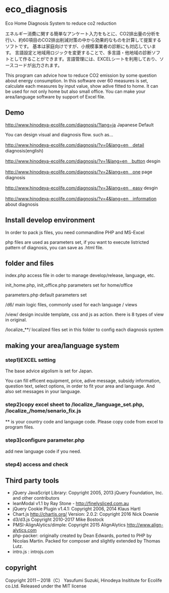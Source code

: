 # eco_diagnosis
Eco Home Diagnosis System to reduce co2 reduction

エネルギー消費に関する簡単なアンケート入力をもとに、CO2排出量の分析を行い、約60項目のCO2排出削減対策の中から効果的なものを計算して提案するソフトです。
基本は家庭向けですが、小規模事業者の診断にも対応しています。
言語設定と地域用ロジックを変更することで、多言語・他地域の診断ソフトとして作ることができます。言語管理には、EXCELシートを利用しており、ソースコードが出力されます。

This program can advice how to reduce CO2 emission by some question about energy consumption. In this software over 60 measures is set, calculate each measures by input value, show adive fitted to home. It can be used for not only home but also small office.
You can make your area/language software by support of Excel file.


## Demo
http://www.hinodeya-ecolife.com/diagnosis/?lang=ja	Japanese Default

You can design visual and diagnosis flow. such as...

http://www.hinodeya-ecolife.com/diagnosis/?v=0&lang=en　detail diagnosis(english)

http://www.hinodeya-ecolife.com/diagnosis/?v=1&lang=en　button desgin

http://www.hinodeya-ecolife.com/diagnosis/?v=2&lang=en　one page diagnosis

http://www.hinodeya-ecolife.com/diagnosis/?v=3&lang=en　easy desgin

http://www.hinodeya-ecolife.com/diagnosis/?v=4&lang=en　information about diagnosis


## Install develop environment
In order to pack js files, you need commandline PHP and MS-Excel

php files are used as parameters set, if you want to execute listricted pattern of diagnosis, you can save as .html file.

## folder and files
index.php   access file in oder to manage develop/release, language, etc.

init_home.php, init_office.php  parameters set for home/office

parameters.php  default parameters set

/d6/      main logic files, commonly used for each language / views

/view/    design inculde template, css and js as action. there is 8 types of view in original.

/localize_**/  localized files set in this folder to config each diagnosis system


## making your area/language system 
### step1)EXCEL setting
The base advice algolism is set for Japan. 

You can fill efficent equipment, price, adive message, subsidy information, question text, select options, in order to fit your area and language. And also set messages in your language.

### step2)copy excel sheet to /localize_**/language_set.php, /localize_**/home/senario_fix.js

 ** is your country code and language code. Please copy code from excel to program files.

### step3)configure parameter.php

 add new language code if you need. 

### step4) access and check


## Third party tools
* jQuery JavaScript Library: Copyright 2005, 2013 jQuery Foundation, Inc. and other contributors
* leanModal v1.1 by Ray Stone - http://finelysliced.com.au
* jQuery Cookie Plugin v1.4.1: Copyright 2006, 2014 Klaus Hartl
* Chart.js http://chartjs.org/ Version: 2.0.2: Copyright 2016 Nick Downie
* d3/d3.js Copyright 2010-2017 Mike Bostock
* PMSI-AlignAlytics/dimple: Copyright 2015 AlignAlytics http://www.align-alytics.com
* php-packer: originally created by Dean Edwards, ported to PHP by Nicolas Martin. Packed for composer and slightly extended by Thomas Lutz.
* intro.js : introjs.com
 

## copyright
Copyright 2011－2018（C） Yasufumi Suzuki, Hinodeya Insititute for Ecolife co.Ltd.
Released under the MIT license


